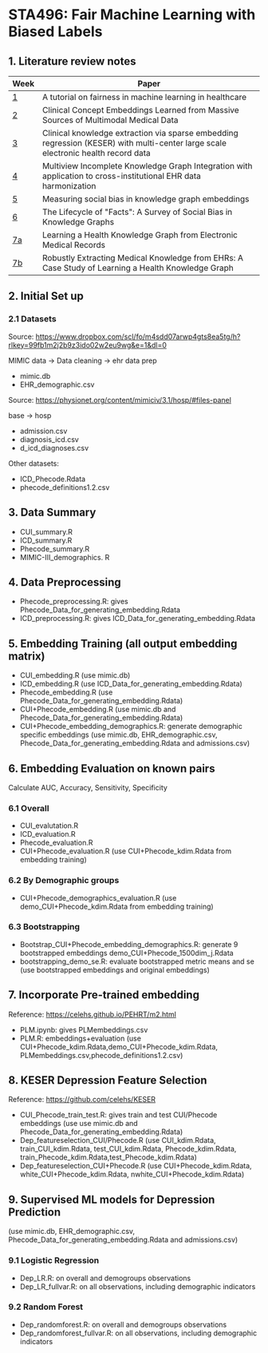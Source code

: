 # STA496: Fair Machine Learning with Biased Labels

## 1. Literature review notes

|Week|Paper|
|----|-------------------------|
|[1](https://github.com/amanda-ng518/STA496/blob/67c052f13b8a057e4c0fa5df83fa3c773af68af7/Literature%20review%20notes/W1.docx)|A tutorial on fairness in machine learning in healthcare|
|[2](https://github.com/amanda-ng518/STA496/blob/67c052f13b8a057e4c0fa5df83fa3c773af68af7/Literature%20review%20notes/W2.docx)|Clinical Concept Embeddings Learned from Massive Sources of Multimodal Medical Data|
|[3](https://github.com/amanda-ng518/STA496/blob/67c052f13b8a057e4c0fa5df83fa3c773af68af7/Literature%20review%20notes/W3.docx)|Clinical knowledge extraction via sparse embedding regression (KESER) with multi-center large scale electronic health record data|
|[4](https://github.com/amanda-ng518/STA496/blob/67c052f13b8a057e4c0fa5df83fa3c773af68af7/Literature%20review%20notes/W4.docx)|Multiview Incomplete Knowledge Graph Integration with application to cross-institutional EHR data harmonization|
|[5](https://github.com/amanda-ng518/STA496/blob/67c052f13b8a057e4c0fa5df83fa3c773af68af7/Literature%20review%20notes/W5.docx)| Measuring social bias in knowledge graph embeddings|
|[6](https://github.com/amanda-ng518/STA496/blob/67c052f13b8a057e4c0fa5df83fa3c773af68af7/Literature%20review%20notes/W6.docx)|The Lifecycle of "Facts": A Survey of Social Bias in Knowledge Graphs|
|[7a](https://github.com/amanda-ng518/STA496/blob/67c052f13b8a057e4c0fa5df83fa3c773af68af7/Literature%20review%20notes/W7a.docx)| Learning a Health Knowledge Graph from Electronic Medical Records|
|[7b](https://github.com/amanda-ng518/STA496/blob/67c052f13b8a057e4c0fa5df83fa3c773af68af7/Literature%20review%20notes/W7b.docx)|Robustly Extracting Medical Knowledge from EHRs: A Case Study of Learning a Health Knowledge Graph|

## 2. Initial Set up
### 2.1 Datasets

Source: https://www.dropbox.com/scl/fo/m4sdd07arwp4gts8ea5tg/h?rlkey=99fb1m2j2b9z3ido02w2eu9wg&e=1&dl=0

MIMIC data -> Data cleaning -> ehr data prep
- mimic.db
- EHR_demographic.csv
  
Source: https://physionet.org/content/mimiciv/3.1/hosp/#files-panel

base -> hosp
- admission.csv
- diagnosis_icd.csv
- d_icd_diagnoses.csv

Other datasets:
- ICD_Phecode.Rdata
- phecode_definitions1.2.csv

## 3. Data Summary 
- CUI_summary.R 
- ICD_summary.R 
- Phecode_summary.R
- MIMIC-III_demographics. R

## 4. Data Preprocessing
- Phecode_preprocessing.R: gives Phecode_Data_for_generating_embedding.Rdata
- ICD_preprocessing.R: gives ICD_Data_for_generating_embedding.Rdata
  
## 5. Embedding Training (all output embedding matrix)

- CUI_embedding.R (use mimic.db)
- ICD_embedding.R (use ICD_Data_for_generating_embedding.Rdata)
- Phecode_embedding.R (use Phecode_Data_for_generating_embedding.Rdata)
- CUI+Phecode_embedding.R (use mimic.db and Phecode_Data_for_generating_embedding.Rdata)
- CUI+Phecode_embedding_demographics.R: generate demographic specific embeddings (use mimic.db, EHR_demographic.csv, Phecode_Data_for_generating_embedding.Rdata and admissions.csv)

## 6. Embedding Evaluation on known pairs
Calculate AUC, Accuracy, Sensitivity, Specificity
### 6.1 Overall 

- CUI_evalutation.R
- ICD_evaluation.R
- Phecode_evaluation.R
- CUI+Phecode_evaluation.R (use CUI+Phecode_kdim.Rdata from embedding training)

### 6.2 By Demographic groups

- CUI+Phecode_demographics_evaluation.R (use demo_CUI+Phecode_kdim.Rdata from embedding training)

### 6.3 Bootstrapping

- Bootstrap_CUI+Phecode_embedding_demographics.R: generate 9 bootstrapped embeddings demo_CUI+Phecode_1500dim_j.Rdata
- bootstrapping_demo_se.R: evaluate bootstrapped metric means and se (use bootstrapped embeddings and original embeddings)

## 7. Incorporate Pre-trained embedding
Reference: https://celehs.github.io/PEHRT/m2.html

- PLM.ipynb: gives PLMembeddings.csv
- PLM.R: embeddings+evaluation (use CUI+Phecode_kdim.Rdata,demo_CUI+Phecode_kdim.Rdata, PLMembeddings.csv,phecode_definitions1.2.csv)
  
## 8. KESER Depression Feature Selection
Reference: https://github.com/celehs/KESER 

- CUI_Phecode_train_test.R: gives train and test CUI/Phecode embeddings (use use mimic.db and Phecode_Data_for_generating_embedding.Rdata)
- Dep_featureselection_CUI/Phecode.R (use CUI_kdim.Rdata, train_CUI_kdim.Rdata, test_CUI_kdim.Rdata, Phecode_kdim.Rdata, train_Phecode_kdim.Rdata,test_Phecode_kdim.Rdata)
- Dep_featureselection_CUI+Phecode.R (use CUI+Phecode_kdim.Rdata, white_CUI+Phecode_kdim.Rdata, nwhite_CUI+Phecode_kdim.Rdata)
  
## 9. Supervised ML models for Depression Prediction

(use mimic.db, EHR_demographic.csv, Phecode_Data_for_generating_embedding.Rdata and admissions.csv)
### 9.1 Logistic Regression
- Dep_LR.R: on overall and demogroups observations
- Dep_LR_fullvar.R: on all observations, including demographic indicators

### 9.2 Random Forest
- Dep_randomforest.R: on overall and demogroups observations
- Dep_randomforest_fullvar.R: on all observations, including demographic indicators
